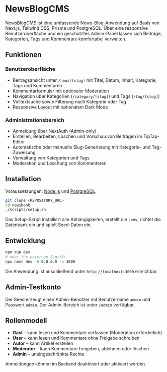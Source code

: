 # NewsBlogCMS

NewsBlogCMS ist eine umfassende News-Blog-Anwendung auf Basis von Next.js, Tailwind CSS, Prisma und PostgreSQL. Über eine responsive Benutzeroberfläche und ein geschütztes Admin-Panel lassen sich Beiträge, Kategorien, Tags und Kommentare komfortabel verwalten.

## Funktionen

### Benutzeroberfläche
- Beitragsansicht unter `/news/[slug]` mit Titel, Datum, Inhalt, Kategorie, Tags und Kommentaren
- Kommentarformular mit optionaler Moderation
- Navigation über Kategorien (`/category/[slug]`) und Tags (`/tag/[slug]`)
- Volltextsuche sowie Filterung nach Kategorie oder Tag
- Responsive Layout mit optionalem Dark Mode

### Administrationsbereich
- Anmeldung über NextAuth (Admin-only)
- Erstellen, Bearbeiten, Löschen und Vorschau von Beiträgen im TipTap-Editor
- Automatische oder manuelle Slug-Generierung mit Kategorie- und Tag-Zuweisung
- Verwaltung von Kategorien und Tags
- Moderation und Löschung von Kommentaren

## Installation

Voraussetzungen: [Node.js](https://nodejs.org/) und [PostgreSQL](https://www.postgresql.org/).

```bash
git clone <REPOSITORY_URL>
cd newsbook
./scripts/setup.sh
```

Das Setup-Skript installiert alle Abhängigkeiten, erstellt die `.env`, richtet die Datenbank ein und spielt Seed-Daten ein.

## Entwicklung

```bash
npm run dev
# oder für externen Zugriff
npx next dev -H 0.0.0.0 -p 3000
```

Die Anwendung ist anschließend unter `http://localhost:3000` erreichbar.

## Admin-Testkonto

Der Seed erzeugt einen Admin-Benutzer mit Benutzername `admin` und Passwort `admin`. Der Admin-Bereich ist unter `/admin` verfügbar.

## Rollenmodell

- **Gast** – kann lesen und Kommentare verfassen (Moderation erforderlich)
- **User** – kann lesen und Kommentare ohne Freigabe schreiben
- **Autor** – kann Artikel erstellen
- **Moderator** – kann Kommentare freigeben, ablehnen oder löschen
- **Admin** – uneingeschränkte Rechte

Anmeldungen können im Backend deaktiviert oder aktiviert werden.
